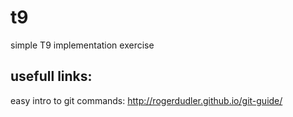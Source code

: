 # t9
simple T9 implementation exercise

## usefull links:
easy intro to git commands: http://rogerdudler.github.io/git-guide/
